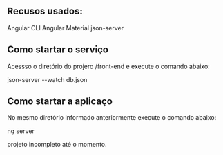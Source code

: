 ## Recusos usados:

Angular CLI
Angular Material
json-server

## Como startar o serviço

Acessso o diretório do projero /front-end e execute o comando abaixo:

json-server --watch db.json

## Como startar a aplicaço

No mesmo diretório informado anteriormente execute o comando abaixo:

ng server

projeto incompleto até o momento.
